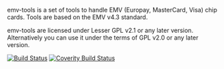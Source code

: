 emv-tools is a set of tools to handle EMV (Europay, MasterCard, Visa)
chip cards. Tools are based on the EMV v4.3 standard.

emv-tools are licensed under Lesser GPL v2.1 or any later version.
Alternatively you can use it under the terms of GPL v2.0 or any later
version.

[![Build Status](https://travis-ci.org/lumag/emv-tools.svg?branch=master)](https://travis-ci.org/lumag/emv-tools)
[![Coverity Build Status](https://scan.coverity.com/projects/5901/badge.svg)](https://scan.coverity.com/projects/lumag-emv-tools)
